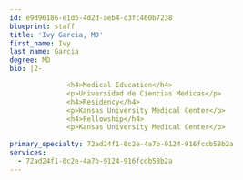 ```yaml
---
id: e9d96186-e1d5-4d2d-aeb4-c3fc460b7238
blueprint: staff
title: 'Ivy Garcia, MD'
first_name: Ivy
last_name: Garcia
degree: MD
bio: |2-

              <h4>Medical Education</h4>
              <p>Universidad de Ciencias Medicas</p>
              <h4>Residency</h4>
              <p>Kansas University Medical Center</p>
              <h4>Fellowship</h4>
              <p>Kansas University Medical Center</p>
          
primary_specialty: 72ad24f1-0c2e-4a7b-9124-916fcdb58b2a
services:
  - 72ad24f1-0c2e-4a7b-9124-916fcdb58b2a
---
```

